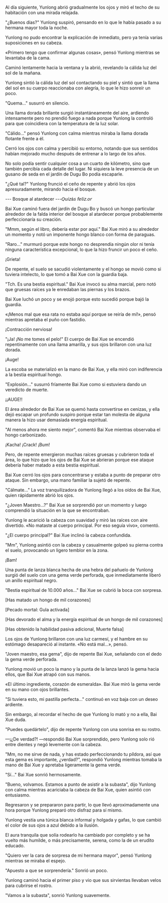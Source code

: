 
Al día siguiente, Yunlong abrió gradualmente los ojos y miró el techo de su habitación con una mirada relajada.

"¿Buenos días?" Yunlong suspiró, pensando en lo que le había pasado a su hermana mayor toda la noche.

Yunlong no pudo encontrar la explicación de inmediato, pero ya tenía varias suposiciones en su cabeza.

«Primero tengo que confirmar algunas cosas», pensó Yunlong mientras se levantaba de la cama.

Caminó lentamente hacia la ventana y la abrió, revelando la cálida luz del sol de la mañana.

Yunlong sintió la cálida luz del sol contactando su piel y sintió que la llama del sol en su cuerpo reaccionaba con alegría, lo que le hizo sonreír un poco.

"Quema..." susurró en silencio.

Una llama dorada brillante surgió instantáneamente del aire, ardiendo intensamente pero no prendió fuego a nada porque Yunlong la controló para que coincidiera con la temperatura de la luz solar.

"Cálido..." pensó Yunlong con calma mientras miraba la llama dorada flotante frente a él.

Cerró los ojos con calma y percibió su entorno, notando que sus sentidos habían mejorado mucho después de entrenar a lo largo de los años.

No solo podía sentir cualquier cosa a un cuarto de kilómetro, sino que también percibía cada detalle del lugar. Ni siquiera la leve presencia de un gusano de seda en el jardín de Dugu Bo podía escaparle.

"¿Qué tal?" Yunlong frunció el ceño de repente y abrió los ojos apresuradamente, mirando hacia el bosque.

--- Bosque al atardecer ---𝘘𝘶𝘪𝘻á𝘴 𝘧𝘦𝘭𝘪𝘻.𝘰𝘳

Bai Xue caminó fuera del jardín de Dugu Bo y buscó un hongo particular alrededor de la falda interior del bosque al atardecer porque probablemente perfeccionaría su creación.

"Mmm, según el libro, debería estar por aquí." Bai Xue miró a su alrededor un momento y notó un imponente hongo blanco con forma de paraguas.

"Raro..." murmuró porque este hongo no desprendía ningún olor ni tenía ninguna característica excepcional, lo que la hizo fruncir un poco el ceño.

¡Grieta!

De repente, el suelo se sacudió violentamente y el hongo se movió como si tuviera intelecto, lo que tomó a Bai Xue con la guardia baja.

"Tch. Es una bestia espiritual." Bai Xue invocó su alma marcial, pero notó que gruesas raíces ya le enredaban las piernas y los brazos.

Bai Xue luchó un poco y se enojó porque esto sucedió porque bajó la guardia.

«¡Menos mal que esa rata no estaba aquí porque se reiría de mí!», pensó mientras apretaba el puño con fastidio.

¡Contracción nerviosa!

"¡Ja! ¡No me tomes el pelo!" El cuerpo de Bai Xue se encendió repentinamente con una llama amarilla, y sus ojos brillaron con una luz dorada.

¡Auge!

La escoba se materializó en la mano de Bai Xue, y ella miró con indiferencia a la bestia espiritual hongo.

"Explosión..." susurró fríamente Bai Xue como si estuviera dando un veredicto de muerte.

¡¡AUGE!!

El área alrededor de Bai Xue se quemó hasta convertirse en cenizas, y ella dejó escapar un profundo suspiro porque estar tan molesta de alguna manera la hizo usar demasiada energía espiritual.

"Al menos ahora me siento mejor", comentó Bai Xue mientras observaba el hongo carbonizado.

¡Kacha! ¡Crack! ¡Bum!

Pero, de repente emergieron muchas raíces gruesas y cubrieron toda el área, lo que hizo que los ojos de Bai Xue se abrieran porque ese ataque debería haber matado a esta bestia espiritual.

Bai Xue cerró los ojos para concentrarse y estaba a punto de preparar otro ataque. Sin embargo, una mano familiar la sujetó de repente.

"Cálmate..." La voz tranquilizadora de Yunlong llegó a los oídos de Bai Xue, quien rápidamente abrió los ojos.

"¿Joven Maestro...?" Bai Xue se sorprendió por un momento y luego comprendió la situación en la que se encontraban.

Yunlong le acarició la cabeza con suavidad y miró las raíces con aire divertido. «No mataste al cuerpo principal. Por eso seguía vivo», comentó.

"¿El cuerpo principal?" Bai Xue inclinó la cabeza confundida.

"Mm", Yunlong asintió con la cabeza y casualmente golpeó su pierna contra el suelo, provocando un ligero temblor en la zona.

¡Bam!

Una punta de lanza blanca hecha de una hebra del pañuelo de Yunlong surgió del suelo con una gema verde perforada, que inmediatamente liberó un anillo espiritual negro.

"Bestia espiritual de 10.000 años..." Bai Xue se cubrió la boca con sorpresa.

[Has matado un hongo de mil corazones]

[Pecado mortal: Gula activada]

[Has devorado el alma y la energía espiritual de un hongo de mil corazones]

[Has obtenido la habilidad pasiva adicional, Muerte falsa]

Los ojos de Yunlong brillaron con una luz carmesí, y el hambre en su estómago desapareció al instante. «No está mal...», pensó.

"Joven maestro, esa gema", dijo de repente Bai Xue, señalando con el dedo la gema verde perforada.

Yunlong movió un poco la mano y la punta de la lanza lanzó la gema hacia ellos, que Bai Xue atrapó con sus manos.

«El último ingrediente, corazón de esmeralda». Bai Xue miró la gema verde en su mano con ojos brillantes.

"Si tuviera esto, mi pastilla perfecta..." continuó en voz baja con un deseo ardiente.

Sin embargo, al recordar el hecho de que Yunlong lo mató y no a ella, Bai Xue duda.

"Puedes quedártelo", dijo de repente Yunlong con una sonrisa en su rostro.

—¡¿De verdad?! —respondió Bai Xue sorprendido, pero Yunlong solo rió entre dientes y negó levemente con la cabeza.

"Mm, no me sirve de nada, y has estado perfeccionando tu píldora, así que esta gema es importante, ¿verdad?", respondió Yunlong mientras tomaba la mano de Bai Xue y apretaba ligeramente la gema verde.

"Sí..." Bai Xue sonrió hermosamente.

"Bueno, volvamos. Estamos a punto de asistir a la subasta", dijo Yunlong con calma mientras acariciaba la cabeza de Bai Xue, quien asintió con entusiasmo.

Regresaron y se prepararon para partir, lo que llevó aproximadamente una hora porque Yunlong preparó otro disfraz para sí mismo.

Yunlong vestía una túnica blanca informal y holgada y gafas, lo que cambió el color de sus ojos a azul debido a la ilusión.

El aura tranquila que solía rodearlo ha cambiado por completo y se ha vuelto más humilde, o más precisamente, serena, como la de un erudito educado.

"Quiero ver la cara de sorpresa de mi hermana mayor", pensó Yunlong mientras se miraba el espejo.

"Apuesto a que se sorprendería." Sonrió un poco.

Yunlong caminó hacia el primer piso y vio que sus sirvientas llevaban velos para cubrirse el rostro.

"Vamos a la subasta", sonrió Yunlong suavemente.